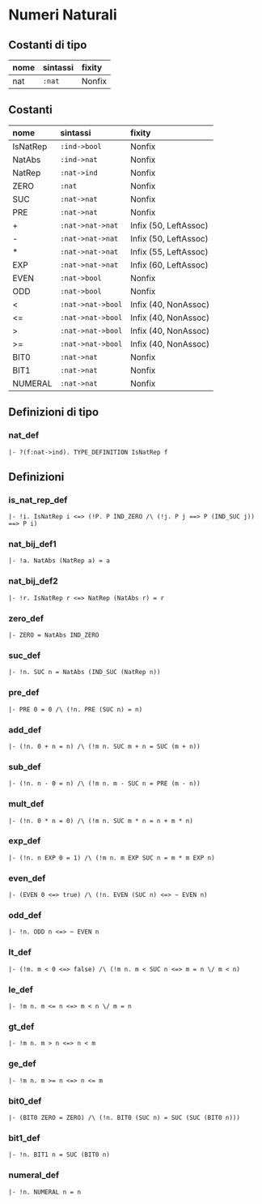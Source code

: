 # Numeri Naturali

## Costanti di tipo

| nome |sintassi | fixity
| :--- | :---    | :--- 
| nat  |`:nat`   | Nonfix

## Costanti

| nome     |sintassi          | fixity
| :---     | :---             | :--- 
| IsNatRep | `:ind->bool`     | Nonfix
| NatAbs   | `:ind->nat`      | Nonfix
| NatRep   | `:nat->ind`      | Nonfix
| ZERO     | `:nat`           | Nonfix
| SUC      | `:nat->nat`      | Nonfix
| PRE      | `:nat->nat`      | Nonfix
| +        | `:nat->nat->nat` | Infix (50, LeftAssoc)
| -        | `:nat->nat->nat` | Infix (50, LeftAssoc)
| *        | `:nat->nat->nat` | Infix (55, LeftAssoc)
| EXP      | `:nat->nat->nat` | Infix (60, LeftAssoc)
| EVEN     | `:nat->bool`     | Nonfix
| ODD      | `:nat->bool`     | Nonfix
| <        | `:nat->nat->bool`| Infix (40, NonAssoc)
| <=       | `:nat->nat->bool`| Infix (40, NonAssoc)
| >        | `:nat->nat->bool`| Infix (40, NonAssoc)
| >=       | `:nat->nat->bool`| Infix (40, NonAssoc)
| BIT0     | `:nat->nat`      | Nonfix
| BIT1     | `:nat->nat`      | Nonfix
| NUMERAL  | `:nat->nat`      | Nonfix

## Definizioni di tipo

### nat_def
    |- ?(f:nat->ind). TYPE_DEFINITION IsNatRep f

## Definizioni

### is_nat_rep_def
    |- !i. IsNatRep i <=> (!P. P IND_ZERO /\ (!j. P j ==> P (IND_SUC j)) ==> P i)

### nat_bij_def1
    |- !a. NatAbs (NatRep a) = a

### nat_bij_def2
    |- !r. IsNatRep r <=> NatRep (NatAbs r) = r

### zero_def
    |- ZERO = NatAbs IND_ZERO

### suc_def
    |- !n. SUC n = NatAbs (IND_SUC (NatRep n))

### pre_def
    |- PRE 0 = 0 /\ (!n. PRE (SUC n) = n)

### add_def
    |- (!n. 0 + n = n) /\ (!m n. SUC m + n = SUC (m + n))

### sub_def
    |- (!n. n - 0 = n) /\ (!m n. m - SUC n = PRE (m - n))

### mult_def
    |- (!n. 0 * n = 0) /\ (!m n. SUC m * n = n + m * n)

### exp_def
    |- (!n. n EXP 0 = 1) /\ (!m n. m EXP SUC n = m * m EXP n)

### even_def
    |- (EVEN 0 <=> true) /\ (!n. EVEN (SUC n) <=> ~ EVEN n)

### odd_def
    |- !n. ODD n <=> ~ EVEN n

### lt_def
    |- (!m. m < 0 <=> false) /\ (!m n. m < SUC n <=> m = n \/ m < n)

### le_def
    |- !m n. m <= n <=> m < n \/ m = n

### gt_def
    |- !m n. m > n <=> n < m

### ge_def
    |- !m n. m >= n <=> n <= m

### bit0_def
    |- (BIT0 ZERO = ZERO) /\ (!n. BIT0 (SUC n) = SUC (SUC (BIT0 n)))

### bit1_def
    |- !n. BIT1 n = SUC (BIT0 n)

### numeral_def
    |- !n. NUMERAL n = n